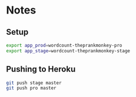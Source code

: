 # Notes

## Setup

```bash
export app_prod=wordcount-theprankmonkey-pro
export app_stage=wordcount-theprankmonkey-stage
```

## Pushing to Heroku

```bash
git push stage master
git push pro master
```
